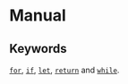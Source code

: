 # Manual

## Keywords

[`for`](./keyword:for.html), [`if`](./keyword:if.html),
[`let`](./keyword:let.html), [`return`](./keyword:return.html) and
[`while`](./keyword:while.html).
